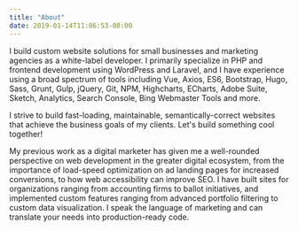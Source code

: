 ```yaml
---
title: "About"
date: 2019-01-14T11:06:53-08:00
---
```


I build custom website solutions for small businesses and marketing agencies as a white-label developer. I primarily specialize in PHP and frontend development using WordPress and Laravel, and I have experience using a broad spectrum of tools including Vue, Axios, ES6, Bootstrap, Hugo, Sass, Grunt, Gulp, jQuery, Git, NPM, Highcharts, ECharts, Adobe Suite, Sketch, Analytics, Search Console, Bing Webmaster Tools and more. 

I strive to build fast-loading, maintainable, semantically-correct websites that achieve the business goals of my clients. Let's build something cool together!

My previous work as a digital marketer has given me a well-rounded perspective on web development in the greater digital ecosystem, from the importance of load-speed optimization on ad landing pages for increased conversions, to how web accessibility can improve SEO. I have built sites for organizations ranging from accounting firms to ballot initiatives, and implemented custom features ranging from advanced portfolio filtering to custom data visualization. I speak the language of marketing and can translate your needs into production-ready code.
